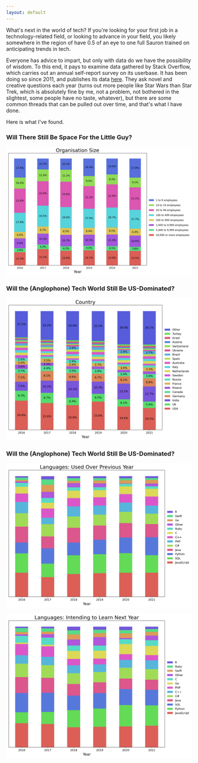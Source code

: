 ```yaml
---
layout: default
---
```

What's next in the world of tech? If you're looking for your first job in a technology-related field, or looking to advance in your field, you likely somewhere in the region of have 0.5 of an eye to one full Sauron trained on anticipating trends in tech. 

Everyone has advice to impart, but only with data do we have the possibility of wisdom. To this end, it pays to examine data gathered by Stack Overflow, which carries out an annual self-report survey on its userbase. It has been doing so since 2011, and publishes its data [here](https://insights.stackoverflow.com/survey/). They ask novel and creative questions each year (turns out more people like Star Wars than Star Trek, which is absolutely fine by me, not a problem, not bothered in the slightest, some people have no taste, whatever), but there are some common threads that can be pulled out over time, and that's what I have done.

Here is what I've found.

### Will There Still Be Space For the Little Guy?

![Organisation Size](./orgsize.png)

### Will the (Anglophone) Tech World Still Be US-Dominated?

![Country](./country.png)

### Will the (Anglophone) Tech World Still Be US-Dominated?

![Languages: Used Over Previous Year](./langused.png)

![Languages: Intending to Learn Next Year](./langwant.png)
